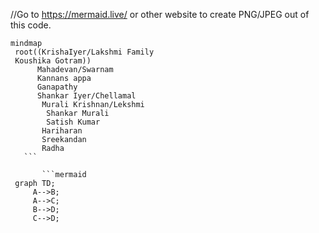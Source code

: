 //Go to https://mermaid.live/  or other website to create PNG/JPEG out of this code. 

 ```mermaid
mindmap
  root((KrishaIyer/Lakshmi Family
  Koushika Gotram))
       Mahadevan/Swarnam
       Kannans appa
       Ganapathy
       Shankar Iyer/Chellamal
        Murali Krishnan/Lekshmi
         Shankar Murali
         Satish Kumar
        Hariharan
        Sreekandan
        Radha
    ```
        
        ```mermaid
  graph TD;
      A-->B;
      A-->C;
      B-->D;
      C-->D;
```
